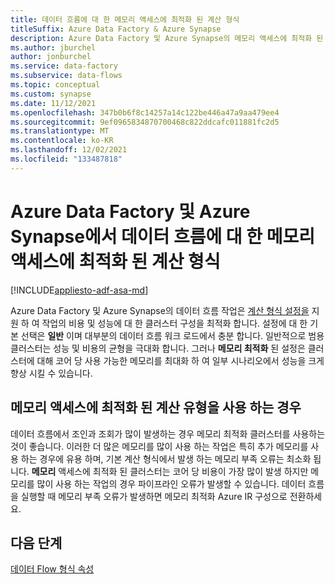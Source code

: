 ```yaml
---
title: 데이터 흐름에 대 한 메모리 액세스에 최적화 된 계산 형식
titleSuffix: Azure Data Factory & Azure Synapse
description: Azure Data Factory 및 Azure Synapse의 메모리 액세스에 최적화 된 계산 형식 설정에 대해 알아봅니다.
ms.author: jburchel
author: jonburchel
ms.service: data-factory
ms.subservice: data-flows
ms.topic: conceptual
ms.custom: synapse
ms.date: 11/12/2021
ms.openlocfilehash: 347b0b6f8c14257a14c122be446a47a9aa479ee4
ms.sourcegitcommit: 9ef0965834870700468c822ddcafc011881fc2d5
ms.translationtype: MT
ms.contentlocale: ko-KR
ms.lasthandoff: 12/02/2021
ms.locfileid: "133487818"
---
```

# <a name="memory-optimized-compute-type-for-data-flows-in-azure-data-factory-and-azure-synapse"></a>Azure Data Factory 및 Azure Synapse에서 데이터 흐름에 대 한 메모리 액세스에 최적화 된 계산 형식

[!INCLUDE[appliesto-adf-asa-md](includes/appliesto-adf-asa-md.md)]

Azure Data Factory 및 Azure Synapse의 데이터 흐름 작업은 [계산 형식 설정을](control-flow-execute-data-flow-activity.md#type-properties) 지원 하 여 작업의 비용 및 성능에 대 한 클러스터 구성을 최적화 합니다.  설정에 대 한 기본 선택은 **일반** 이며 대부분의 데이터 흐름 워크 로드에서 충분 합니다. 일반적으로 범용 클러스터는 성능 및 비용의 균형을 극대화 합니다.  그러나 **메모리 최적화** 된 설정은 클러스터에 대해 코어 당 사용 가능한 메모리를 최대화 하 여 일부 시나리오에서 성능을 크게 향상 시킬 수 있습니다.

## <a name="when-to-use-the-memory-optimized-compute-type"></a>메모리 액세스에 최적화 된 계산 유형을 사용 하는 경우

데이터 흐름에서 조인과 조회가 많이 발생하는 경우 메모리 최적화 클러스터를 사용하는 것이 좋습니다. 이러한 더 많은 메모리를 많이 사용 하는 작업은 특히 추가 메모리를 사용 하는 경우에 유용 하며, 기본 계산 형식에서 발생 하는 메모리 부족 오류는 최소화 됩니다. **메모리** 액세스에 최적화 된 클러스터는 코어 당 비용이 가장 많이 발생 하지만 메모리를 많이 사용 하는 작업의 경우 파이프라인 오류가 발생할 수 있습니다. 데이터 흐름을 실행할 때 메모리 부족 오류가 발생하면 메모리 최적화 Azure IR 구성으로 전환하세요.

## <a name="next-steps"></a>다음 단계

[데이터 Flow 형식 속성](control-flow-execute-data-flow-activity.md#type-properties)
